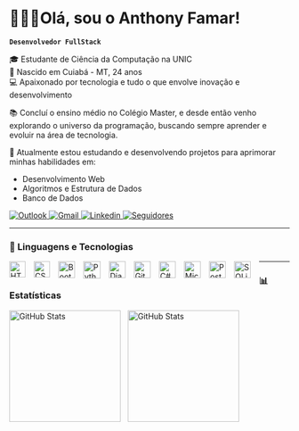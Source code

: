 # 👨🏾‍💻Olá, sou o Anthony Famar!

**`Desenvolvedor FullStack`**

🎓 Estudante de Ciência da Computação na UNIC  
📍 Nascido em Cuiabá - MT, 24 anos  
💻 Apaixonado por tecnologia e tudo o que envolve inovação e desenvolvimento

📚 Concluí o ensino médio no Colégio Master, e desde então venho explorando o universo da programação, buscando sempre aprender e evoluir na área de tecnologia.

🚀 Atualmente estou estudando e desenvolvendo projetos para aprimorar minhas habilidades em:
- Desenvolvimento Web
- Algoritmos e Estrutura de Dados
- Banco de Dados

<div>
    <a href = "mailto:anthonysouza75@hotmail.com.br">
    <img title="Outlook" src="https://img.shields.io/badge/Microsoft_Outlook-0078D4?logo=microsoft-outlook&logoColor=white&style=for-the-badge" 
    target="_blank">
    </a>
    <a href = "mailto:anthonykiller875@gmail.com">
    <img title="Gmail" src="https://img.shields.io/badge/Gmail-D14836?style=for-the-badge&logo=gmail&logoColor=white" 
    target="_blank">
    </a>
    <a href="https://www.linkedin.com/in/anthony-famar-74211b211" target="_blank">
    <img title="Linkedin" src="https://img.shields.io/badge/-LinkedIn-%230077B5?style=for-the-badge&logo=linkedin&logoColor=white" target="_blank">
    </a>
     <a href="https://github.com/anthonyfamar?tab=followers">
    <img alt="Seguidores" title="Me siga no GitHub" 
    src="https://custom-icon-badges.demolab.com/github/followers/Larissakich?color=%23E1AD0E&labelColor=C79600&style=for-the-badge&logo=github&label=Seguidores&logoColor=white"/>
    </a>
</div>

---

### 🤖 Linguagens e Tecnologias
<img 
    alt="HTML"
    title="HTML" 
    width="29px" 
    style="padding-right: 15px; float: left;" 
    src="https://cdn.jsdelivr.net/gh/devicons/devicon@latest/icons/html5/html5-original.svg" 
/>
<img 
    alt="CSS" 
    title="CSS"
    width="29px" 
    style="padding-right: 15px; float: left;"
    src="https://cdn.jsdelivr.net/gh/devicons/devicon@latest/icons/css3/css3-original.svg" 
/>
<img 
    alt="Bootstrap"
    title="Bootstrap" 
    width="30px" 
    style="padding-right: 15px; float: left;"
    src="https://cdn.jsdelivr.net/gh/devicons/devicon@latest/icons/bootstrap/bootstrap-original.svg" 
/>
<img 
    alt="Python" 
    title="Python"
    width="31px" 
    style="padding-right: 15px; float: left;"
    src="https://cdn.jsdelivr.net/gh/devicons/devicon@latest/icons/python/python-original.svg" 
/>
<img 
    alt="Django" 
    title="Django"
    width="30px" 
    style="padding-right: 15px; float: left;"
    src="https://cdn.jsdelivr.net/gh/devicons/devicon@latest/icons/django/django-plain.svg" 
/>
<img 
    alt="GitHub" 
    title="GitHub"
    width="30px" 
    style="padding-right: 15px; float: left;"
    src="https://cdn.jsdelivr.net/gh/devicons/devicon@latest/icons/github/github-original.svg" 
/>
<img 
    alt="C#" 
    title="C#"
    width="30px" 
    style="padding-right: 15px; float: left;"
    src="https://cdn.jsdelivr.net/gh/devicons/devicon@latest/icons/csharp/csharp-original.svg" 
/>
<img 
    alt="MicrosoftSqlServer" 
    title="MicrosoftSqlServer"
    width="30px" 
    style="padding-right: 15px; float: left;"
    src="https://cdn.jsdelivr.net/gh/devicons/devicon@latest/icons/microsoftsqlserver/microsoftsqlserver-original.svg" 
/>
<img 
    alt="PostgreSQL" 
    title="PostgreSQL"
    width="30px" 
    style="padding-right: 15px; float: left;"
    src="https://cdn.jsdelivr.net/gh/devicons/devicon@latest/icons/postgresql/postgresql-original.svg" 
/>
<img 
    alt="SQLite" 
    title="SQLite"
    width="30px" 
    style="padding-right: 15px; float: left;"
    src="https://cdn.jsdelivr.net/gh/devicons/devicon@latest/icons/sqlite/sqlite-original.svg" 
/>

---

### 📊 Estatísticas

<p>
  <img 
    align="left" 
    alt="GitHub Stats" 
    height="200" 
    style="padding-right: 10px;" 
    src="https://github-readme-stats.vercel.app/api?username=Larissakich&show_icons=true&theme=tokyonight&include_all_commits=true&locale=pt-br" 
  />

<img 
      align="left" 
      alt="GitHub Stats" 
      height="200" 
      src="https://github-readme-stats.vercel.app/api/top-langs/?username=larissakich&theme=tokyonight&layout=compact&custom_title=Tecnologias&langs_count=9" 
  />

</p>